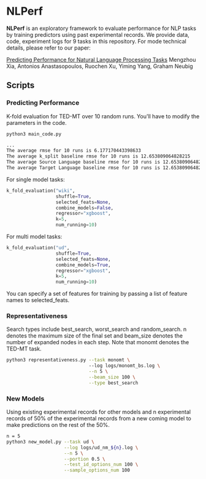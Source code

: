 # NLPerf 
**NLPerf** is an exploratory framework to evaluate performance for NLP tasks by training predictors using past experimental records. We provide data, code, experiment logs for 9 tasks in this repository. For mode technical
details, please refer to our paper:

[Predicting Performance for Natural Language Processing Tasks](google.com)
Mengzhou Xia, Antonios Anastasopoulos, Ruochen Xu, Yiming Yang, Graham Neubig

## Scripts

### Predicting Performance ###
K-fold evaluation for TED-MT over 10 random runs. You'll have to modify the parameters in the code.
```bash
python3 main_code.py 

...
The average rmse for 10 runs is 6.177170443398633
The average k_split baseline rmse for 10 runs is 12.653809064828215
The average Source Language baseline rmse for 10 runs is 12.653809064828215
The average Target Language baseline rmse for 10 runs is 12.653809064828215

```

For single model tasks:
```python
k_fold_evaluation("wiki",
                  shuffle=True,
                  selected_feats=None,
                  combine_models=False,
                  regressor="xgboost",
                  k=5,
                  num_running=10)
```

For multi model tasks:
```python
k_fold_evaluation("ud",
                  shuffle=True,
                  selected_feats=None,
                  combine_models=True,
                  regressor="xgboost",
                  k=5,
                  num_running=10)
```

You can specify a set of features for training by passing a list of feature names to selected_feats.

###  Representativeness
Search types include best_search, worst_search and random_search. n denotes the maximum size of the final set and beam_size denotes the number of expanded nodes in each step. Note that monomt denotes the TED-MT task. 
```bash
python3 representativeness.py --task monomt \ 
                              --log logs/monomt_bs.log \
                              --n 5 \
                              --beam_size 100 \
                              --type best_search
```

### New Models
Using existing experimental records for other models and n experimental records of 50% of the experimental records from a new coming model to make predictions on the rest of the 50%.  
```bash
n = 5
python3 new_model.py --task ud \
                     --log logs/ud_nm_${n}.log \
                     --n 5 \
                     --portion 0.5 \
                     --test_id_options_num 100 \
                     --sample_options_num 100
```

